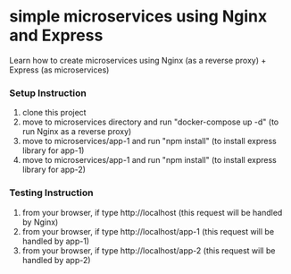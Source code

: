 # simple microservices using Nginx and Express

Learn how to create microservices using Nginx (as a reverse proxy) + Express (as microservices)

### Setup Instruction

1. clone this project
2. move to microservices directory and run "docker-compose up -d" (to run Nginx as a reverse proxy)
3. move to microservices/app-1 and run "npm install" (to install express library for app-1)
4. move to microservices/app-1 and run "npm install" (to install express library for app-2)

### Testing Instruction

1. from your browser, if type http://localhost (this request will be handled by Nginx)
2. from your browser, if type http://localhost/app-1 (this request will be handled by app-1)
3. from your browser, if type http://localhost/app-2 (this request will be handled by app-2)
